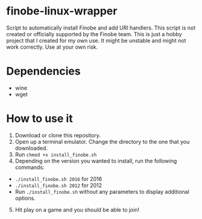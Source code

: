 # finobe-linux-wrapper
Script to automatically install Finobe and add URI handlers.
This script is not created or officially supported by the Finobe team. This is just a hobby project that I created for my own use. It might be unstable and might not work correctly. Use at your own risk.
# Dependencies
- wine
- wget
# How to use it
1. Download or clone this repository.
2. Open up a terminal emulator. Change the directory to the one that you downloaded.
3. Run `chmod +x install_finobe.sh`
4. Depending on the version you wanted to install, run the following commands:
- `./install_finobe.sh 2016` for 2016
- `./install_finobe.sh 2012` for 2012
- Run `./install_finobe.sh` without any parameters to display additional options.
5. Hit play on a game and you should be able to join!
